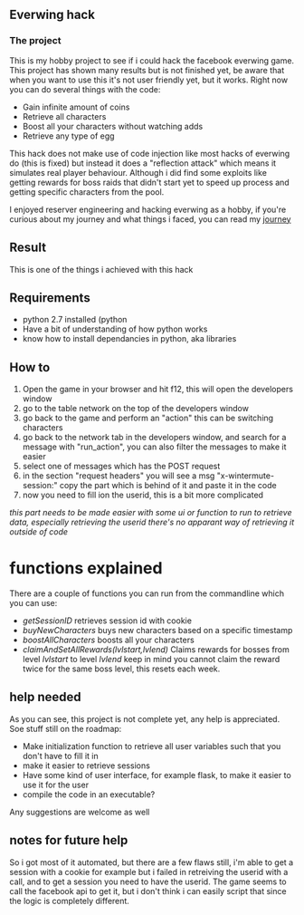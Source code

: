 ## Everwing hack

### The project

This is my hobby project to see if i could hack the facebook everwing game. This project has shown many results but is not finished yet, be aware that when you want to use this it's not user friendly yet, but it works.
Right now you can do several things with the code:
* Gain infinite amount of coins
* Retrieve all characters
* Boost all your characters without watching adds
* Retrieve any type of egg

This hack does not make use of code injection like most hacks of everwing do (this is fixed) but instead it does a "reflection attack" which means it simulates real player behaviour. Although i did find some exploits like getting rewards for boss raids that didn't start yet to speed up process and getting specific characters from the pool.

I enjoyed reserver engineering and hacking everwing as a hobby, if you're curious about my journey and what things i faced, you can read my [journey](journey.md)

## Result

This is one of the things i achieved with this hack

## Requirements
* python 2.7 installed (python
* Have a bit of understanding of how python works
* know how to install dependancies in python, aka libraries

## How to
1. Open the game in your browser and hit f12, this will open the developers window
2. go to the table network on the top of the developers window
3. go back to the game and perform an "action" this can be switching characters
4. go back to the network tab in the developers window, and search for a message with "run_action", you can also filter the messages to make it easier
5. select one of messages which has the POST request
6. in the section "request headers" you will see a msg "x-wintermute-session:" copy the part which is behind of it and paste it in the code
7. now you need to fill ion the userid, this is a bit more complicated

*this part needs to be made easier with some ui or function to run to retrieve data, especially retrieving the userid there's no apparant way of retrieving it outside of code*



# functions explained
There are a couple of functions you can run from the commandline which you can use:
* *getSessionID* retrieves session id with cookie
* *buyNewCharacters* buys new characters based on a specific timestamp
* *boostAllCharacters* boosts all your characters
* *claimAndSetAllRewards(lvlstart,lvlend)* Claims rewards for bosses from level *lvlstart* to level *lvlend* keep in mind you cannot claim the reward twice for the same boss level, this resets each week.




## help needed
As you can see, this project is not complete yet, any help is appreciated.
Soe stuff still on the roadmap:
* Make initialization function to retrieve all user variables such that you don't have to fill it in
* make it easier to retrieve sessions
* Have some kind of user interface, for example flask, to make it easier to use it for the user
* compile the code in an executable?

Any suggestions are welcome as well

## notes for future help
So i got most of it automated, but there are a few flaws still, i'm able to get a session with a cookie for example but i failed in retreiving the userid with a call, and to get a session you need to have the userid. The game seems to call the facebook api to get it, but i don't think i can easily script that since the logic is completely different.
